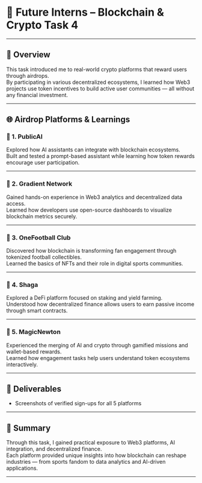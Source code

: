 # 🚀 Future Interns – Blockchain & Crypto Task 4  

---

## 🧠 Overview
This task introduced me to real-world crypto platforms that reward users through airdrops.  
By participating in various decentralized ecosystems, I learned how Web3 projects use token incentives to build active user communities — all without any financial investment.

---

## 🌐 Airdrop Platforms & Learnings

### 🔹 1. PublicAI
Explored how AI assistants can integrate with blockchain ecosystems.  
Built and tested a prompt-based assistant while learning how token rewards encourage user participation.

---

### 🔹 2. Gradient Network
Gained hands-on experience in Web3 analytics and decentralized data access.  
Learned how developers use open-source dashboards to visualize blockchain metrics securely.

---

### 🔹 3. OneFootball Club
Discovered how blockchain is transforming fan engagement through tokenized football collectibles.  
Learned the basics of NFTs and their role in digital sports communities.

---

### 🔹 4. Shaga
Explored a DeFi platform focused on staking and yield farming.  
Understood how decentralized finance allows users to earn passive income through smart contracts.

---

### 🔹 5. MagicNewton
Experienced the merging of AI and crypto through gamified missions and wallet-based rewards.  
Learned how engagement tasks help users understand token ecosystems interactively.

---

## 📸 Deliverables
- Screenshots of verified sign-ups for all 5 platforms  

---

## 💬 Summary
Through this task, I gained practical exposure to Web3 platforms, AI integration, and decentralized finance.  
Each platform provided unique insights into how blockchain can reshape industries — from sports fandom to data analytics and AI-driven applications.

---



